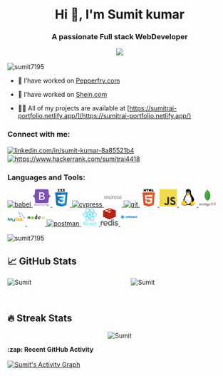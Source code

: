 <h1 align="center">Hi 👋, I'm Sumit kumar</h1>
<h3 align="center">A passionate Full stack WebDeveloper</h3>
<p align="center" > <img   width="300px"  src="https://cdn.dribbble.com/users/3484830/screenshots/16787618/media/b134e73ef667b926c76d8ce3f962dba2.gif" />   </p>
<p align="left"> <img src="https://komarev.com/ghpvc/?username=sumit7195&label=Profile%20views&color=0e75b6&style=flat" alt="sumit7195" /> </p>

- 🔭 I’have worked on [Pepperfry.com](https://pepperfryclonemasai.herokuapp.com/#loaded)

- 🔭 I’have worked on [Shein.com](https://github.com/noorikhan/sheinProject)

- 👨‍💻 All of my projects are available at [https://sumitrai-portfolio.netlify.app/](https://sumitrai-portfolio.netlify.app/)

<h3 align="left">Connect with me:</h3>
<p align="left">
<a  target="_blank"  href="https://www.linkedin.com/in/sumit-kumar-8a85521b4/" ><img align="center" src="https://raw.githubusercontent.com/rahuldkjain/github-profile-readme-generator/master/src/images/icons/Social/linked-in-alt.svg" alt="linkedin.com/in/sumit-kumar-8a85521b4" height="30" width="40" /></a>
<a href="https://www.hackerrank.com/sumitrai4418" target="_blank" ><img align="center" src="https://raw.githubusercontent.com/rahuldkjain/github-profile-readme-generator/master/src/images/icons/Social/hackerrank.svg" alt="https://www.hackerrank.com/sumitrai4418" height="30" width="40" /></a>
</p>

<h3 align="left">Languages and Tools:</h3>
<p align="left"> <a href="https://babeljs.io/" target="_blank" rel="noreferrer"> <img src="https://www.vectorlogo.zone/logos/babeljs/babeljs-icon.svg" alt="babel" width="40" height="40"/> </a> <a href="https://getbootstrap.com" target="_blank" rel="noreferrer"> <img src="https://raw.githubusercontent.com/devicons/devicon/master/icons/bootstrap/bootstrap-plain-wordmark.svg" alt="bootstrap" width="40" height="40"/> </a> <a href="https://www.w3schools.com/css/" target="_blank" rel="noreferrer"> <img src="https://raw.githubusercontent.com/devicons/devicon/master/icons/css3/css3-original-wordmark.svg" alt="css3" width="40" height="40"/> </a> <a href="https://www.cypress.io" target="_blank" rel="noreferrer"> <img src="https://raw.githubusercontent.com/simple-icons/simple-icons/6e46ec1fc23b60c8fd0d2f2ff46db82e16dbd75f/icons/cypress.svg" alt="cypress" width="40" height="40"/> </a> <a href="https://expressjs.com" target="_blank" rel="noreferrer"> <img src="https://raw.githubusercontent.com/devicons/devicon/master/icons/express/express-original-wordmark.svg" alt="express" width="40" height="40"/> </a> <a href="https://git-scm.com/" target="_blank" rel="noreferrer"> <img src="https://www.vectorlogo.zone/logos/git-scm/git-scm-icon.svg" alt="git" width="40" height="40"/> </a> <a href="https://www.w3.org/html/" target="_blank" rel="noreferrer"> <img src="https://raw.githubusercontent.com/devicons/devicon/master/icons/html5/html5-original-wordmark.svg" alt="html5" width="40" height="40"/> </a> <a href="https://developer.mozilla.org/en-US/docs/Web/JavaScript" target="_blank" rel="noreferrer"> <img src="https://raw.githubusercontent.com/devicons/devicon/master/icons/javascript/javascript-original.svg" alt="javascript" width="40" height="40"/> </a> <a href="https://www.linux.org/" target="_blank" rel="noreferrer"> <img src="https://raw.githubusercontent.com/devicons/devicon/master/icons/linux/linux-original.svg" alt="linux" width="40" height="40"/> </a> <a href="https://www.mongodb.com/" target="_blank" rel="noreferrer"> <img src="https://raw.githubusercontent.com/devicons/devicon/master/icons/mongodb/mongodb-original-wordmark.svg" alt="mongodb" width="40" height="40"/> </a> <a href="https://www.mysql.com/" target="_blank" rel="noreferrer"> <img src="https://raw.githubusercontent.com/devicons/devicon/master/icons/mysql/mysql-original-wordmark.svg" alt="mysql" width="40" height="40"/> </a> <a href="https://nodejs.org" target="_blank" rel="noreferrer"> <img src="https://raw.githubusercontent.com/devicons/devicon/master/icons/nodejs/nodejs-original-wordmark.svg" alt="nodejs" width="40" height="40"/> </a> <a href="https://postman.com" target="_blank" rel="noreferrer"> <img src="https://www.vectorlogo.zone/logos/getpostman/getpostman-icon.svg" alt="postman" width="40" height="40"/> </a> <a href="https://reactjs.org/" target="_blank" rel="noreferrer"> <img src="https://raw.githubusercontent.com/devicons/devicon/master/icons/react/react-original-wordmark.svg" alt="react" width="40" height="40"/> </a> <a href="https://redis.io" target="_blank" rel="noreferrer"> <img src="https://raw.githubusercontent.com/devicons/devicon/master/icons/redis/redis-original-wordmark.svg" alt="redis" width="40" height="40"/> </a> <a href="https://webpack.js.org" target="_blank" rel="noreferrer"> <img src="https://raw.githubusercontent.com/devicons/devicon/d00d0969292a6569d45b06d3f350f463a0107b0d/icons/webpack/webpack-original-wordmark.svg" alt="webpack" width="40" height="40"/> </a> </p>

<p><img align="center" src="https://github-readme-stats.vercel.app/api/top-langs?username=sumit7195&show_icons=true&locale=en&layout=compact" alt="sumit7195" /></p>

## &#x1f4c8; GitHub Stats
<p align="left"> <img src="https://github-readme-stats.vercel.app/api?username=sumit7195&show_icons=true&theme=gotham" alt="Sumit" width = "45%" />
  <img align = "right" src="https://github-readme-stats.vercel.app/api/top-langs?username=sumit7195&custom_title=Most Used  Languages&langs_count=10&show_icons=true&locale=en&layout=compact&theme=algolia" alt="Sumit" width = "45%"/>
  <br/>
<!--   <b>Note:</b> Top languages is only a metric of the languages my public code consists of and doesn't reflect experience or skill level. -->
  </p>
 <br>
 
## :fire: Streak Stats
<p align="center"> <img src="https://github-readme-streak-stats.herokuapp.com/?user=sumit7195&theme=algolia" alt="Sumit" /> </p>
  <summary><b>:zap: Recent GitHub Activity</b></summary>
  <br/>
   <a href="https://github.com/sumit7195"><img alt="Sumit's Activity Graph" src="https://activity-graph.herokuapp.com/graph?username=sumit7195&custom_title=sumit_kumar's%20Contribution%20Graph&theme=react-dark" /></a>
</br>




